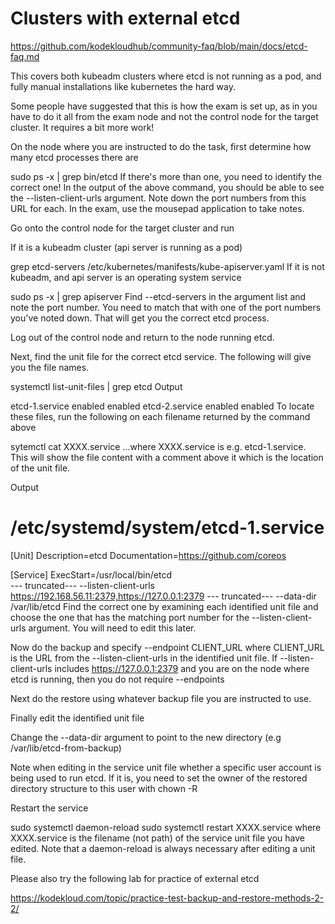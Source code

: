 # Clusters with external etcd

https://github.com/kodekloudhub/community-faq/blob/main/docs/etcd-faq.md

This covers both kubeadm clusters where etcd is not running as a pod, and fully manual installations like kubernetes the hard way.

Some people have suggested that this is how the exam is set up, as in you have to do it all from the exam node and not the control node for the target cluster. It requires a bit more work!

On the node where you are instructed to do the task, first determine how many etcd processes there are

sudo ps -x | grep bin/etcd
If there's more than one, you need to identify the correct one! In the output of the above command, you should be able to see the --listen-client-urls argument. Note down the port numbers from this URL for each. In the exam, use the mousepad application to take notes.

Go onto the control node for the target cluster and run

If it is a kubeadm cluster (api server is running as a pod)

grep etcd-servers /etc/kubernetes/manifests/kube-apiserver.yaml
If it is not kubeadm, and api server is an operating system service

sudo ps -x | grep apiserver
Find --etcd-servers in the argument list and note the port number. You need to match that with one of the port numbers you've noted down. That will get you the correct etcd process.

Log out of the control node and return to the node running etcd.

Next, find the unit file for the correct etcd service. The following will give you the file names.

systemctl list-unit-files | grep etcd
Output

etcd-1.service                               enabled         enabled
etcd-2.service                               enabled         enabled
To locate these files, run the following on each filename returned by the command above

sytemctl cat XXXX.service
...where XXXX.service is e.g. etcd-1.service. This will show the file content with a comment above it which is the location of the unit file.

Output

# /etc/systemd/system/etcd-1.service
[Unit]
Description=etcd
Documentation=https://github.com/coreos

[Service]
ExecStart=/usr/local/bin/etcd \
--- truncated---
  --listen-client-urls https://192.168.56.11:2379,https://127.0.0.1:2379
--- truncated---
  --data-dir /var/lib/etcd
Find the correct one by examining each identified unit file and choose the one that has the matching port number for the --listen-client-urls argument. You will need to edit this later.

Now do the backup and specify --endpoint CLIENT_URL where CLIENT_URL is the URL from the --listen-client-urls in the identified unit file. If --listen-client-urls includes https://127.0.0.1:2379 and you are on the node where etcd is running, then you do not require --endpoints

Next do the restore using whatever backup file you are instructed to use.

Finally edit the identified unit file

Change the --data-dir argument to point to the new directory (e.g /var/lib/etcd-from-backup)

Note when editing in the service unit file whether a specific user account is being used to run etcd. If it is, you need to set the owner of the restored directory structure to this user with chown -R

Restart the service

sudo systemctl daemon-reload
sudo systemctl restart XXXX.service
where XXXX.service is the filename (not path) of the service unit file you have edited. Note that a daemon-reload is always necessary after editing a unit file.

Please also try the following lab for practice of external etcd

https://kodekloud.com/topic/practice-test-backup-and-restore-methods-2-2/